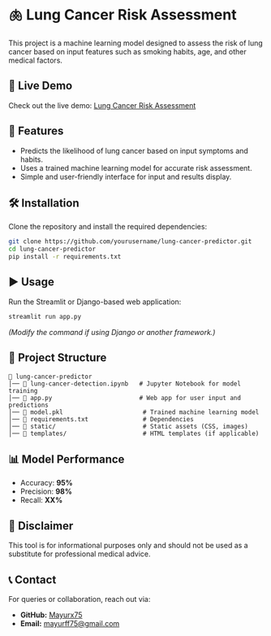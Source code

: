 
# 🫁 Lung Cancer Risk Assessment

This project is a machine learning model designed to assess the risk of lung cancer based on input features such as smoking habits, age, and other medical factors. 

## 🚀 Live Demo
Check out the live demo: [Lung Cancer Risk Assessment](https://lungcancerriskassessment.netlify.app/) 

## 📌 Features
- Predicts the likelihood of lung cancer based on input symptoms and habits.
- Uses a trained machine learning model for accurate risk assessment.
- Simple and user-friendly interface for input and results display.

## 🛠️ Installation
Clone the repository and install the required dependencies:
```bash
git clone https://github.com/yourusername/lung-cancer-predictor.git
cd lung-cancer-predictor
pip install -r requirements.txt
```

## ▶️ Usage
Run the Streamlit or Django-based web application:
```bash
streamlit run app.py
```
*(Modify the command if using Django or another framework.)*

## 📂 Project Structure
```
📁 lung-cancer-predictor
│── 📄 lung-cancer-detection.ipynb   # Jupyter Notebook for model training
│── 📄 app.py                        # Web app for user input and predictions
│── 📄 model.pkl                      # Trained machine learning model
│── 📄 requirements.txt               # Dependencies
│── 📁 static/                        # Static assets (CSS, images)
│── 📁 templates/                     # HTML templates (if applicable)
```

## 📊 Model Performance
- Accuracy: **95%**
- Precision: **98%**
- Recall: **XX%**

## 🛑 Disclaimer
This tool is for informational purposes only and should not be used as a substitute for professional medical advice.

## 📞 Contact
For queries or collaboration, reach out via:
- **GitHub:** [Mayurx75](https://github.com/Mayurx75)
- **Email:** mayurff75@gmail.com 

